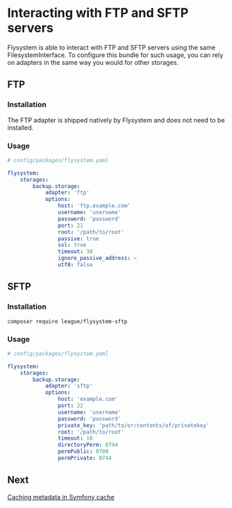 # Interacting with FTP and SFTP servers

Flysystem is able to interact with FTP and SFTP servers using the same FilesystemInterface.
To configure this bundle for such usage, you can rely on adapters in the same way you would
for other storages.

## FTP

### Installation

The FTP adapter is shipped natively by Flysystem and does not need to be installed.

### Usage

```yaml
# config/packages/flysystem.yaml

flysystem:
    storages:
        backup.storage:
            adapter: 'ftp'
            options:
                host: 'ftp.example.com'
                username: 'username'
                password: 'password'
                port: 21
                root: '/path/to/root'
                passive: true
                ssl: true
                timeout: 30
                ignore_passive_address: ~
                utf8: false
```

## SFTP

### Installation

```
composer require league/flysystem-sftp
```

### Usage

```yaml
# config/packages/flysystem.yaml

flysystem:
    storages:
        backup.storage:
            adapter: 'sftp'
            options:
                host: 'example.com'
                port: 22
                username: 'username'
                password: 'password'
                private_key: 'path/to/or/contents/of/privatekey'
                root: '/path/to/root'
                timeout: 10
                directoryPerm: 0744
                permPublic: 0700
                permPrivate: 0744
```

## Next

[Caching metadata in Symfony cache](https://github.com/thephpleague/flysystem-bundle/blob/master/docs/4-caching-metadata-in-symfony-cache.md)
